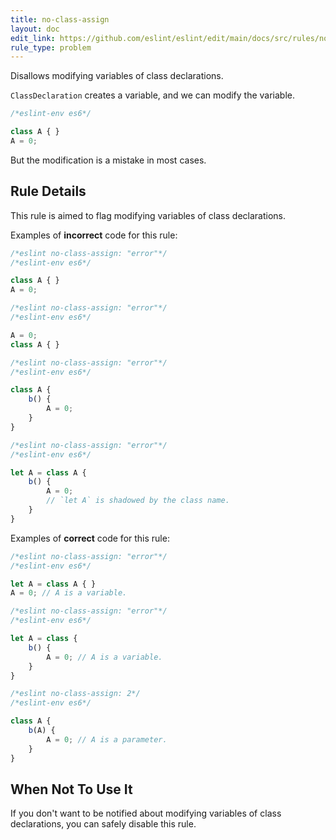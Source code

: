 ```yaml
---
title: no-class-assign
layout: doc
edit_link: https://github.com/eslint/eslint/edit/main/docs/src/rules/no-class-assign.md
rule_type: problem
---
```


<!--RECOMMENDED-->

Disallows modifying variables of class declarations.

`ClassDeclaration` creates a variable, and we can modify the variable.

```js
/*eslint-env es6*/

class A { }
A = 0;
```

But the modification is a mistake in most cases.

## Rule Details

This rule is aimed to flag modifying variables of class declarations.

Examples of **incorrect** code for this rule:

```js
/*eslint no-class-assign: "error"*/
/*eslint-env es6*/

class A { }
A = 0;
```

```js
/*eslint no-class-assign: "error"*/
/*eslint-env es6*/

A = 0;
class A { }
```

```js
/*eslint no-class-assign: "error"*/
/*eslint-env es6*/

class A {
    b() {
        A = 0;
    }
}
```

```js
/*eslint no-class-assign: "error"*/
/*eslint-env es6*/

let A = class A {
    b() {
        A = 0;
        // `let A` is shadowed by the class name.
    }
}
```

Examples of **correct** code for this rule:

```js
/*eslint no-class-assign: "error"*/
/*eslint-env es6*/

let A = class A { }
A = 0; // A is a variable.
```

```js
/*eslint no-class-assign: "error"*/
/*eslint-env es6*/

let A = class {
    b() {
        A = 0; // A is a variable.
    }
}
```

```js
/*eslint no-class-assign: 2*/
/*eslint-env es6*/

class A {
    b(A) {
        A = 0; // A is a parameter.
    }
}
```

## When Not To Use It

If you don't want to be notified about modifying variables of class declarations, you can safely disable this rule.
